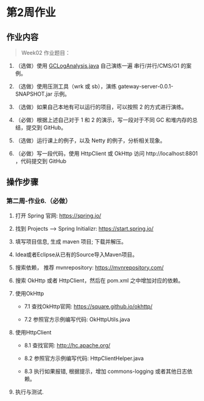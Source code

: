 # 第2周作业

## 作业内容

> Week02 作业题目：

1. （选做）使用 [GCLogAnalysis.java](../02nio/GCLogAnalysis.java) 自己演练一遍 串行/并行/CMS/G1 的案例。
   
2. （选做）使用压测工具（wrk 或 sb），演练 gateway-server-0.0.1-SNAPSHOT.jar 示例。
   
3. （选做）如果自己本地有可以运行的项目，可以按照 2 的方式进行演练。
   
4. （必做）根据上述自己对于 1 和 2 的演示，写一段对于不同 GC 和堆内存的总结，提交到 GitHub。
   
5. （选做）运行课上的例子，以及 Netty 的例子，分析相关现象。
   
6. （必做）写一段代码，使用 HttpClient 或 OkHttp 访问 http://localhost:8801 ，代码提交到 GitHub


## 操作步骤


### 第二周-作业6.（必做）


1. 打开 Spring 官网: https://spring.io/
   
2. 找到 Projects --> Spring Initializr: https://start.spring.io/
   
3. 填写项目信息, 生成 maven 项目; 下载并解压。
   
4. Idea或者Eclipse从已有的Source导入Maven项目。
   
5. 搜索依赖， 推荐 mvnrepository: https://mvnrepository.com/
   
6. 搜索 OkHttp 或者 HttpClient，然后在 pom.xml 之中增加对应的依赖。
   
7. 使用OkHttp
   
    - 7.1 查找OkHttp官网: https://square.github.io/okhttp/
      
    - 7.2 参照官方示例编写代码: OkHttpUtils.java
   
8. 使用HttpClient
   
    - 8.1 查找官网: http://hc.apache.org/
      
    - 8.2 参照官方示例编写代码: HttpClientHelper.java
      
    - 8.3 执行如果报错, 根据提示，增加 commons-logging 或者其他日志依赖。
   
9. 执行与测试.